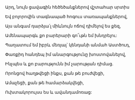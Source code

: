 Արդ, նույն ցավագին հեծեծանքներով վշտահար սրտիս

Եվ բոլորովին տագնապած հոգուս տառապանքներով,

Այս անգամ դարձյա՛լ միևնույն ոճով դիմելով ես քեզ,

Ամենապարգև քո բարերարի գո՜ւթն եմ խնդրելու:

Պաղատում եմ իբրև մեռյալ՝ կենդանի անմահ Աստծուդ,

Փառքիդ հանդեպ իմ անարգությունը խոստովանելով,

Ինչպես և քո բարությունն իմ չարության դիմաց.

Որոնցով հաղթվեցի ինքս, քան թե բուժվեցի,

Ամաչեցի, քան թե համարձակվեցի,

Ուխտակորույսս ես և ավանդամոռաց: